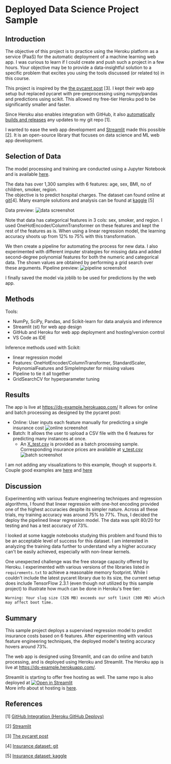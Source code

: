 # Deployed Data Science Project Sample


## Introduction
The objective of this project is to practice using the Heroku platform as a service (PaaS) for the automatic deployment of a machine learning web app. I was curious to learn if I could create and push such a project in a few hours. Your objective may be to provide a data-insightful solution to a specific problem that excites you using the tools discussed (or related to) in this course.

This project is inspired by the [the pycaret post](https://towardsdatascience.com/build-and-deploy-machine-learning-web-app-using-pycaret-and-streamlit-28883a569104) [3]. I kept their web app setup but replaced pycaret with pre-preprocessing using numpy/pandas and predictions using scikit. This allowed my free-tier Heroku pod to be significantly smaller and faster. 

Since Heroku also enables integration with GitHub, it also [automatically builds and releases](https://devcenter.heroku.com/articles/github-integration) any updates to my git repo [1]. 

I wanted to ease the web app development and [Streamlit](https://www.streamlit.io/) made this possible [2]. It is an open-source library that focuses on data science and ML web app development. 

## Selection of Data

The model processing and training are conducted using a Jupyter Notebook and is available [here](https://github.com/pangwit/DS_Individual_Project_Example/blob/main/codes/Insurance-Model_Training_Notebook.ipynb).


The data has over 1,300 samples with 6 features: age, sex, BMI, no of children, smoker, region.  
The objective is to predict hospital charges.
The dataset can found online at [git](https://github.com/stedy/Machine-Learning-with-R-datasets)[4]. Many example solutions and analysis can be found at [kaggle](https://www.kaggle.com/mirichoi0218/insurance) [5]

Data preview: 
![data screenshot](./insurance_data.png)


Note that data has categorical features in 3 cols: sex, smoker, and region.
I used OneHotEncoder/ColumnTransformer on these features and kept the rest of the features as is.
When using a linear regression model, the learning accuracy shoots up from 12% to 75% with this transformation. 

We then create a pipeline for automating the process for new data. I also experimented with different imputer strategies for missing data and added second-degree polynomial features for both the numeric and categorical data. The shown values are obtained by performing a grid search over these arguments. 
Pipeline preview: 
![pipeline screenshot](./pipeline.png)

I finally saved the model via joblib to be used for predictions by the web app. 

## Methods

Tools:
- NumPy, SciPy, Pandas, and Scikit-learn for data analysis and inference
- Streamlit (st) for web app design
- GitHub and Heroku for web app deployment and hosting/version control
- VS Code as IDE

Inference methods used with Scikit:
- linear regression model
- Features: OneHotEncoder/ColumnTransformer, StandardScaler, PolynomialFeatures and SimpleImputer for missing values
- Pipeline to tie it all together
- GridSearchCV for hyperparameter tuning

## Results
The app is live at https://ds-example.herokuapp.com/
It allows for online and batch processing as designed by the pycaret post:
- Online: User inputs each feature manually for predicting a single insurance cost
![online screenshot](./online.png)
- Batch: It allows the user to upload a CSV file with the 6 features for predicting many instances at once. 
  - An [X_test.csv](./X_test.csv) is provided as a batch processing sample. Corresponding insurance prices are available at [y_test.csv](./y_test.csv)
![batch screenshot](./batch.png)

I am not adding any visualizations to this example, though st supports it. Couple good examples are [here](https://share.streamlit.io/tylerjrichards/book_reco/books.py) and [here](https://share.streamlit.io/streamlit/demo-uber-nyc-pickups/)

## Discussion
Experimenting with various feature engineering techniques and regression algorithms, I found that linear regression with one-hot encoding provided one of the highest accuracies despite its simpler nature. Across all these trials, my training accuracy was around 75% to 77%. Thus, I decided the deploy the pipelined linear regression model. The data was split 80/20 for testing and has a test accuracy of 73%. 

I looked at some kaggle notebooks studying this problem and found this to be an acceptable level of success for this dataset. I am interested in analyzing the training data further to understand why a higher accuracy can't be easily achieved, especially with non-linear kernels. 

One unexpected challenge was the free storage capacity offered by Heroku. I experimented with various versions of the libraries listed in `requirements.txt` to achieve a reasonable memory footprint. While I couldn't include the latest pycaret library due to its size, the current setup does include TensorFlow 2.3.1 (even though not utilized by this sample project) to illustrate how much can be done in Heroku's free tier: 
```
Warning: Your slug size (326 MB) exceeds our soft limit (300 MB) which may affect boot time.
```

## Summary
This sample project deploys a supervised regression model to predict insurance costs based on 6 features. After experimenting with various feature engineering techniques, the deployed model's testing accuracy hovers around 73%. 

The web app is designed using Streamlit, and can do online and batch processing, and is deployed using Heroku and Streamlit. The Heroku app is live at https://ds-example.herokuapp.com/.
 
Streamlit is starting to offer free hosting as well. The same repo is also deployed at [![Open in Streamlit](https://static.streamlit.io/badges/streamlit_badge_black_white.svg)](https://share.streamlit.io/memoatwit/dsexample/app.py)  
More info about st hosting is [here](https://docs.streamlit.io/en/stable/deploy_streamlit_app.html).


## References
[1] [GitHub Integration (Heroku GitHub Deploys)](https://devcenter.heroku.com/articles/github-integration)

[2] [Streamlit](https://www.streamlit.io/)

[3] [The pycaret post](https://towardsdatascience.com/build-and-deploy-machine-learning-web-app-using-pycaret-and-streamlit-28883a569104)

[4] [Insurance dataset: git](https://github.com/stedy/Machine-Learning-with-R-datasets)

[5] [Insurance dataset: kaggle](https://www.kaggle.com/mirichoi0218/insurance)
